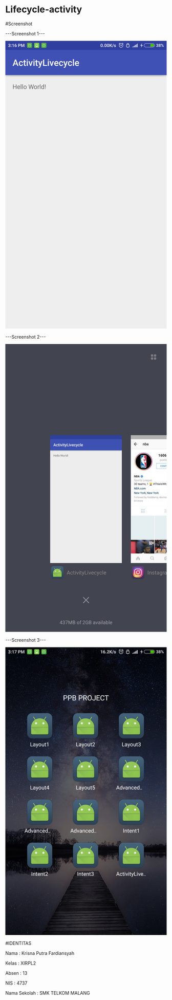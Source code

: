 # Lifecycle-activity

#Screenshot

---Screenshot 1---                                       


![Screenshot](https://github.com/kputraf/Lifecycle-activity/blob/master/Screenshot_2016-10-09-15-16-54-293_id.sch.smktelkom_mlg.learn.activitylivecycle.png)




---Screenshot 2---


![Screenshot](https://github.com/kputraf/Lifecycle-activity/blob/master/Screenshot_2016-10-09-15-17-46-665_com.miui.home.png)




---Screenshot 3---                                       


![Screenshot](https://github.com/kputraf/Lifecycle-activity/blob/master/Screenshot_2016-10-09-15-17-55-301_com.miui.home.png)







#IDENTITAS 

Nama : Krisna Putra Fardiansyah

Kelas : XIRPL2

Absen : 13

NIS : 4737

Nama Sekolah : SMK TELKOM MALANG
